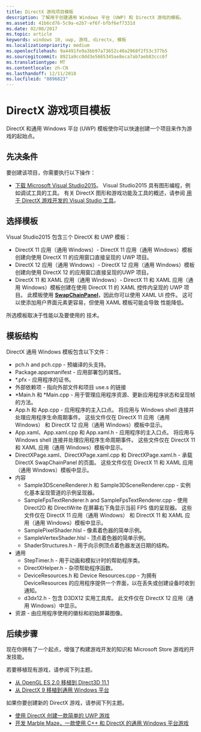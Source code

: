 ```yaml
---
title: DirectX 游戏项目模板
description: 了解用于创建通用 Windows 平台 (UWP) 和 DirectX 游戏的模板。
ms.assetid: 41b6cd76-5c9a-e2b7-ef6f-bfbf6ef7331d
ms.date: 02/08/2017
ms.topic: article
keywords: windows 10, uwp, 游戏, directx, 模板
ms.localizationpriority: medium
ms.openlocfilehash: 9a4491fe9a3bb97a73652c40a2968f2f53c377b5
ms.sourcegitcommit: 8921a9cc0dd3e5665345ae8eca7ab7aeb83ccc6f
ms.translationtype: MT
ms.contentlocale: zh-CN
ms.lasthandoff: 12/11/2018
ms.locfileid: "8896823"
---
```

# <a name="directx-game-project-templates"></a>DirectX 游戏项目模板



DirectX 和通用 Windows 平台 (UWP) 模板使你可以快速创建一个项目来作为游戏的起始点。

## <a name="prerequisites"></a>先决条件


要创建该项目，你需要执行以下操作：

-   [下载 Microsoft Visual Studio2015](https://www.visualstudio.com/vs-2015-product-editions)。 Visual Studio2015 具有图形编程，例如调试工具的工具。 有关 DirectX 图形和游戏功能及工具的概述，请参阅 [用于 DirectX 游戏开发的 Visual Studio 工具](set-up-visual-studio-for-game-development.md)。

## <a name="choosing-a-template"></a>选择模板


Visual Studio2015 包含三个 DirectX 和 UWP 模板：

-   DirectX 11 应用（通用 Windows）- DirectX 11 应用（通用 Windows）模板创建向使用 DirectX 11 的应用窗口直接呈现的 UWP 项目。
-   DirectX 12 应用（通用 Windows）- DirectX 12 应用（通用 Windows）模板创建向使用 DirectX 12 的应用窗口直接呈现的UWP 项目。
-   DirectX 11 和 XAML 应用（通用 Windows）- DirectX 11 和 XAML 应用（通用 Windows）模板创建在使用 DirectX 11 的 XAML 控件内呈现的 UWP 项目。 此模板使用 [**SwapChainPanel**](https://msdn.microsoft.com/library/windows/apps/dn252834)，因此你可以使用 XAML UI 控件。 这可以使添加用户界面元素更容易，但使用 XAML 模板可能会导致 性能降低。

所选模板取决于性能以及要使用的 技术。

## <a name="template-structure"></a>模板结构


DirectX 通用 Windows 模板包含以下文件：

-   pch.h and pch.cpp - 预编译的头支持。
-   Package.appxmanifest - 应用部署包的属性。
-   \*.pfx - 应用程序的证书。
-   外部依赖项 - 指向外部文件和项目 use.s 的链接
-   \*Main.h 和 *Main.cpp - 用于管理应用程序资源、更新应用程序状态和呈现帧的方法。
-   App.h 和 App.cpp - 应用程序的主入口点。 将应用与 Windows shell 连接并处理应用程序生命周期事件。 这些文件仅在 DirectX 11 应用（通用 Windows） 和 DirectX 12 应用（通用 Windows）模板中显示。
-   App.xaml、App.xaml.cpp 和 App.xaml.h - 应用程序的主入口点。 将应用与 Windows shell 连接并处理应用程序生命周期事件。 这些文件仅在 DirectX 11 和 XAML 应用（通用 Windows）模板中显示。
-   DirectXPage.xaml、DirectXPage.xaml.cpp 和 DirectXPage.xaml.h - 承载 DirectX SwapChainPanel 的页面。 这些文件仅在 DirectX 11 和 XAML 应用（通用 Windows）模板中显示。
-   内容
    -   Sample3DSceneRenderer.h 和 Sample3DSceneRenderer.cpp - 实例化基本呈现管道的示例呈现器。
    -   SampleFpsTextRenderer.h and SampleFpsTextRenderer.cpp - 使用 Direct2D 和 DirectWrite 在屏幕右下角显示当前 FPS 值的呈现器。 这些文件仅在 DirectX 11 应用（通用 Windows） 和 DirectX 11 和 XAML 应用（通用 Windows）模板中显示。
    -   SamplePixelShader.hlsl - 像素着色器的简单示例。
    -   SampleVertexShader.hlsl - 顶点着色器的简单示例。
    -   ShaderStructures.h - 用于向示例顶点着色器发送日期的结构。
-   通用
    -   StepTimer.h - 用于动画和模拟计时的帮助程序类。
    -   DirectXHelper.h - 杂项帮助程序函数。
    -   DeviceResources.h 和 Device Resources.cpp - 为拥有 DeviceResources 的应用程序提供一个界面，以在丢失或创建设备时收到通知。
    -   d3dx12.h - 包含 D3DX12 实用工具库。 此文件仅在 DirectX 12 应用（通用 Windows）中显示。
-   资源 - 由应用程序使用的徽标和初始屏幕图像。

## <a name="next-steps"></a>后续步骤


现在你拥有了一个起点，增强了构建游戏开发的知识和 Microsoft Store 游戏的开发技能。

若要移植现有游戏，请参阅下列主题。

-   [从 OpenGL ES 2.0 移植到 Direct3D 11.1](port-from-opengl-es-2-0-to-directx-11-1.md)
-   [从 DirectX 9 移植到通用 Windows 平台](porting-your-directx-9-game-to-windows-store.md)

如果你要创建新的 DirectX 游戏，请参阅下列主题。

-   [使用 DirectX 创建一款简单的 UWP 游戏](tutorial--create-your-first-uwp-directx-game.md)
-   [开发 Marble Maze，一款使用 C++ 和 DirectX 的通用 Windows 平台游戏](developing-marble-maze-a-windows-store-game-in-cpp-and-directx.md)